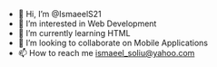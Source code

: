 - 👋 Hi, I’m @IsmaeelS21
- 👀 I’m interested in Web Development
- 🌱 I’m currently learning HTML
- 💞️ I’m looking to collaborate on Mobile Applications
- 📫 How to reach me ismaeel_soliu@yahoo.com

<!---
IsmaeelS21/IsmaeelS21 is a ✨ special ✨ repository because its `README.md` (this file) appears on your GitHub profile.
You can click the Preview link to take a look at your changes.
--->
